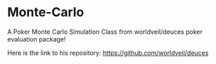 # Monte-Carlo
A Poker Monte Carlo Simulation Class from worldveil/deuces poker evaluation package! 

Here is the link to his repository:
https://github.com/worldveil/deuces
